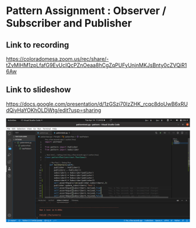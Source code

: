 # Pattern Assignment : Observer / Subscriber and Publisher
## Link to recording
https://coloradomesa.zoom.us/rec/share/-tZvMIHM1zpLfafG9EvUcIQcPZnOeaa8hCgZqPUFyUnjnMKJsBnty0cZVQiR16Aw
## Link to slideshow
https://docs.google.com/presentation/d/1zGSzi70IzZHK_rcqc8doUwB6xRUdQiyHaYOKhOLDWtg/edit?usp=sharing

![Tests](Patterntest.png)
